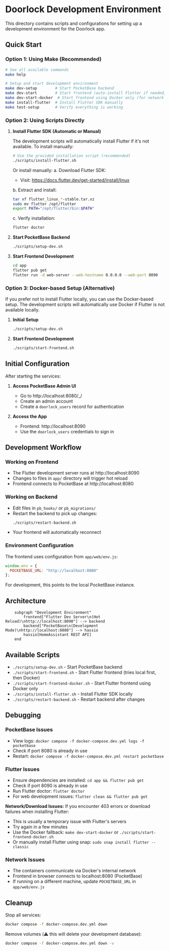 # Doorlock Development Environment

This directory contains scripts and configurations for setting up a development environment for the Doorlock app.

## Quick Start

### Option 1: Using Make (Recommended)

```bash
# See all available commands
make help

# Setup and start development environment
make dev-setup        # Start PocketBase backend
make dev-start        # Start frontend (auto-install Flutter if needed, fallback to Docker)
make dev-start-docker  # Start frontend using Docker only (for network issues)
make install-flutter  # Install Flutter SDK manually
make test-setup       # Verify everything is working
```

### Option 2: Using Scripts Directly

1. **Install Flutter SDK (Automatic or Manual)**
   
   The development scripts will automatically install Flutter if it's not available. To install manually:
   
   ```bash
   # Use the provided installation script (recommended)
   ./scripts/install-flutter.sh
   ```
   
   Or install manually:
   a. Download Flutter SDK:
   - Visit: https://docs.flutter.dev/get-started/install/linux
   
   b. Extract and install:
   ```bash
   tar xf flutter_linux_*-stable.tar.xz
   sudo mv flutter /opt/flutter
   export PATH="/opt/flutter/bin:$PATH"
   ```
   
   c. Verify installation:
   ```bash
   flutter doctor
   ```

2. **Start PocketBase Backend**
   ```bash
   ./scripts/setup-dev.sh
   ```

3. **Start Frontend Development**
   ```bash
   cd app
   flutter pub get
   flutter run -d web-server --web-hostname 0.0.0.0 --web-port 8090
   ```

### Option 3: Docker-based Setup (Alternative)

If you prefer not to install Flutter locally, you can use the Docker-based setup. The development scripts will automatically use Docker if Flutter is not available locally.

1. **Initial Setup**
   ```bash
   ./scripts/setup-dev.sh
   ```

2. **Start Frontend Development**
   ```bash
   ./scripts/start-frontend.sh
   ```

## Initial Configuration

After starting the services:

1. **Access PocketBase Admin UI**
   - Go to http://localhost:8080/_/
   - Create an admin account
   - Create a `doorlock_users` record for authentication

2. **Access the App**
   - Frontend: http://localhost:8090
   - Use the `doorlock_users` credentials to sign in

## Development Workflow

### Working on Frontend
- The Flutter development server runs at http://localhost:8090
- Changes to files in `app/` directory will trigger hot reload
- Frontend connects to PocketBase at http://localhost:8080

### Working on Backend
- Edit files in `pb_hooks/` or `pb_migrations/`
- Restart the backend to pick up changes:
  ```bash
  ./scripts/restart-backend.sh
  ```
- Your frontend will automatically reconnect

### Environment Configuration
The frontend uses configuration from `app/web/env.js`:
```javascript
window.env = {
  POCKETBASE_URL: "http://localhost:8080"
};
```

For development, this points to the local PocketBase instance.

## Architecture

```mermaid
    subgraph "Development Environment"
        frontend["Flutter Dev Server\n(Hot Reload)\nhttp://localhost:8090"] --> backend
        backend["PocketBase\n(Development Mode)\nhttp://localhost:8080"] --> hassio
        hassio[HomeAssistant REST API]
    end
```

## Available Scripts

- `./scripts/setup-dev.sh` - Start PocketBase backend
- `./scripts/start-frontend.sh` - Start Flutter frontend (tries local first, then Docker)
- `./scripts/start-frontend-docker.sh` - Start Flutter frontend using Docker only
- `./scripts/install-flutter.sh` - Install Flutter SDK locally
- `./scripts/restart-backend.sh` - Restart backend after changes

## Debugging

### PocketBase Issues
- View logs: `docker compose -f docker-compose.dev.yml logs -f pocketbase`
- Check if port 8080 is already in use
- Restart: `docker compose -f docker-compose.dev.yml restart pocketbase`

### Flutter Issues
- Ensure dependencies are installed: `cd app && flutter pub get`
- Check if port 8090 is already in use
- Run Flutter doctor: `flutter doctor`
- For web development issues: `flutter clean && flutter pub get`

**Network/Download Issues:**
If you encounter 403 errors or download failures when installing Flutter:
- This is usually a temporary issue with Flutter's servers
- Try again in a few minutes
- Use the Docker fallback: `make dev-start-docker` or `./scripts/start-frontend-docker.sh`
- Or manually install Flutter using snap: `sudo snap install flutter --classic`

### Network Issues
- The containers communicate via Docker's internal network
- Frontend in browser connects to localhost:8080 (PocketBase)
- If running on a different machine, update `POCKETBASE_URL` in `app/web/env.js`

## Cleanup

Stop all services:
```bash
docker compose -f docker-compose.dev.yml down
```

Remove volumes (⚠️ this will delete your development database):
```bash
docker compose -f docker-compose.dev.yml down -v
```
